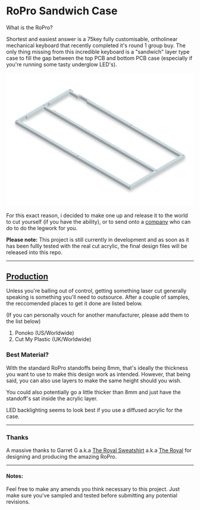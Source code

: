 # RoPro Sandwich Case

What is the RoPro?

Shortest and easiest answer is a 75key fully customisable, ortholinear mechanical keyboard that recently completed it's round 1 group buy. The only thing missing from this incredible keyboard is a "sandwich" layer type case to fill the gap between the top PCB and bottom PCB case (especially if you're running some tasty underglow LED's).

![%|](/Renders/RoPro-AcrylicCase_Render.png 'RoPro Render')

For this exact reason, i decided to make one up and release it to the world to cut yourself (if you have the ability), or to send onto a [company](#production) who can do to do the legwork for you.

**Please note:**
This project is still currently in development and as soon as it has been fullly tested with the real cut acrylic, the final design files will be released into this repo.

---

## [Production](#production)

Unless you're balling out of control, getting something laser cut generally speaking is something you'll need to outsource. After a couple of samples, the reccomended places to get it done are listed below.

(If you can personally vouch for another manufacturer, please add them to the list below)

1. Ponoko (US/Worldwide)
2. Cut My Plastic (UK/Worldwide)

### Best Material?

With the standard RoPro standoffs being 8mm, that's ideally the thickness you want to use to make this design work as intended. However, that being said, you can also use layers to make the same height should you wish.

You could also potentially go a little thicker than 8mm and just have the standoff's sat inside the acrylic layer.

LED backlighting seems to look best if you use a diffused acrylic for the case.

---

### Thanks

A massive thanks to Garret G a.k.a [The Royal Sweatshirt](https://github.com/TheRoyalSweatshirt "The Royal Sweatshirt") a.k.a [The Royal](https://www.reddit.com/u/the_royal "The Royal") for designing and producing the amazing RoPro.

---

#### Notes:

Feel free to make any amends you think necessary to this project. Just make sure you've sampled and tested before submitting any potential revisions.
